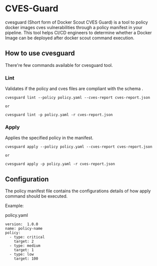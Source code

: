 # CVES-Guard

cvesguard (Short form of Docker Scout CVES Guard) is a tool to policy docker images cves vulnerabilities through a policy manifest in your pipeline. This tool helps CI/CD engineers to determine whether a Docker Image can be deployed after docker scout command execution.

## How to use cvesguard

There're few commands available for cvesguard tool.

### Lint
Validates if the policy and cves files are compliant with the schema .

```
cvesguard lint --policy policy.yaml --cves-report cves-report.json

or

cvesguard lint -p policy.yaml -r cves-report.json

```

### Apply
Applies the specified policy in the manifest.

```
cvesguard apply --policy policy.yaml --cves-report cves-report.json

or

cvesguard apply -p policy.yaml -r cves-report.json

```

## Configuration

The policy manifest file contains the configurations details of how apply command should be executed.

Example:

policy.yaml

```
version:  1.0.0
name: policy-name
policy: 
  - type: critical
    target: 2
  - type: medium
    target: 1
  - type: low
    target: 100

```

